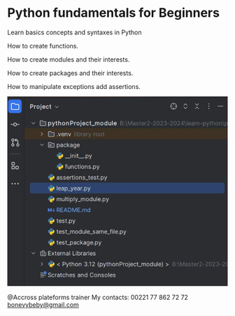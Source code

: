 # Python fundamentals for Beginners

Learn basics concepts and syntaxes in Python

How to create functions.

How to create modules and their interests.

How to create packages and their interests.

How to manipulate exceptions add assertions.

![code_structure.JPG](code_structure.JPG)

@Accross plateforms trainer
My contacts: 00221 77 862 72 72 bonevybeby@gmail.com


